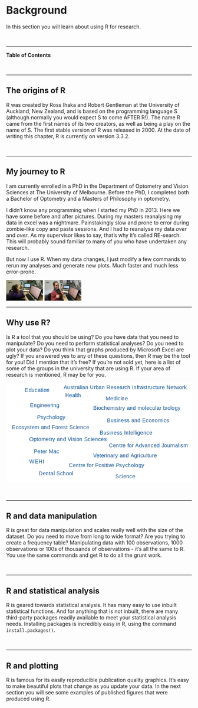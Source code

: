   


# Background

In this section you will learn about using R for research.

<br>

---

**Table of Contents**

<!-- toc -->

<br>

---

## The origins of R

R was created by Ross Ihaka and Robert Gentleman at the University of Auckland, New Zealand, and is based on the programming language S (although normally you would expect S to come AFTER R!). The name R came from the first names of its two creators, as well as being a play on the name of S. The first stable version of R was released in 2000. At the date of writing this chapter, R is currently on version 3.3.2. 

<br>

---

## My journey to R

I am currently enrolled in a PhD in the Department of Optometry and Vision Sciences at The University of Melbourne. Before the PhD, I completed both a Bachelor of Optometry and a Masters of Philosophy in optometry. 

I didn’t know any programming when I started my PhD in 2013. Here we have some before and after pictures. During my masters reanalysing my data in excel was a nightmare. Painstakingly slow and prone to error during zombie-like copy and paste sessions. And I had to reanalyse my data *over* and *over*. As my supervisor likes to say, that’s why it’s called RE-search. This will probably sound familiar to many of you who have undertaken any research. 

But now I use R. When my data changes, I just modify a few commands to rerun my analyses and generate new plots. Much faster and much less error-prone. 

<img src="images/before.png" width="100">
<img src="images/after.png" width="100">
<!--![Before](images/before.png){ width=250px } ![After](images/after.png){ width=250px }--> 

<br>

---

## Why use R?

Is R a tool that you should be using? Do you have data that you need to manipulate? Do you need to perform statistical analyses? Do you need to plot your data? Do you think that graphs produced by Microsoft Excel are ugly? If you answered yes to any of these questions, then R may be the tool for you! Did I mention that it’s free? If you’re not sold yet, here is a list of some of the groups in the university that are using R. If your area of research is mentioned, R may be for you.

![Departments at the university that use R](images/university_depts.png)

<br>

---

## R and data manipulation

R is great for data manipulation and scales really well with the size of the dataset. Do you need to move from long to wide format? Are you trying to create a frequency table? Manipulating data with 100 observations, 1000 observations or 100s of thousands of observations - it’s all the same to R. You use the same commands and get R to do all the grunt work.

<br>

---

## R and statistical analysis

R is geared towards statistical analysis. It has many easy to use inbuilt statistical functions. And for anything that is not inbuilt, there are many third-party packages readily available to meet your statistical analysis needs. Installing packages is incredibly easy in R, using the command `install.packages()`. 

<br>

---

## R and plotting

R is famous for its easily reproducible publication quality graphics. It’s easy to make beautiful plots that change as you update your data. In the next section you will see some examples of published figures that were produced using R.
